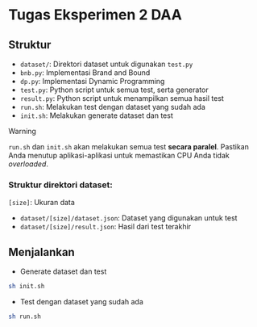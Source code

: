 # Tugas Eksperimen 2 DAA

## Struktur

- `dataset/`: Direktori dataset untuk digunakan `test.py`
- `bnb.py`: Implementasi Brand and Bound
- `dp.py`: Implementasi Dynamic Programming
- `test.py`: Python script untuk semua test, serta generator
- `result.py`: Python script untuk menampilkan semua hasil test
- `run.sh`: Melakukan test dengan dataset yang sudah ada
- `init.sh`: Melakukan generate dataset dan test

> [!WARNING]
>
> `run.sh` dan `init.sh` akan melakukan semua test **secara paralel**. Pastikan Anda menutup aplikasi-aplikasi
> untuk memastikan CPU Anda tidak _overloaded_.

### Struktur direktori dataset:

`[size]`: Ukuran data

- `dataset/[size]/dataset.json`: Dataset yang digunakan untuk test
- `dataset/[size]/result.json`: Hasil dari test terakhir

## Menjalankan

- Generate dataset dan test

```bash
sh init.sh
```

- Test dengan dataset yang sudah ada

```bash
sh run.sh
```
